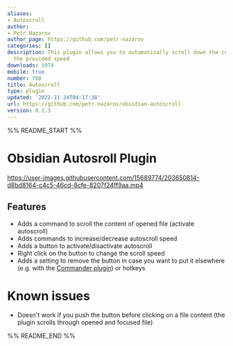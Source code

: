 ```yaml
---
aliases:
- Autoscroll
author:
- Petr Nazarov
author_page: https://github.com/petr-nazarov
categories: []
description: This plugin allows you to automatically scroll down the content with
  the provided speed
downloads: 3974
mobile: true
number: 708
title: Autoscroll
type: plugin
updated: '2022-11-24T04:17:38'
url: https://github.com/petr-nazarov/obsidian-autoscroll
version: 0.1.3
---
```


%% README_START %%

# Obsidian Autosroll Plugin

https://user-images.githubusercontent.com/15689774/203650814-d8bd8164-c4c5-46cd-8cfe-8207f24ff9aa.mp4

## Features
- Adds a command to scroll the content of opened file (activate autoscroll)
- Adds commands to increase/decrease autoscroll speed
- Adds a button to activate/disactivate autoscroll
- Right click on the button to change the scroll speed
- Adds a setting to remove the button in case you want to put it elsewhere
    (e.g. with the [Commander plugin](https://github.com/phibr0/obsidian-commander/)) or hotkeys

# Known issues
- Doesn't work if you push the button before clicking on a file content (the plugin scrolls through opened and focused file)


%% README_END %%